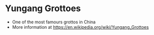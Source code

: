 # Yungang Grottoes

 - One of the most famours grottos in China
 - More information at https://en.wikipedia.org/wiki/Yungang_Grottoes
